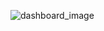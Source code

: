 ![dashboard_image](https://github.com/user-attachments/assets/63657b4f-2f29-4bb2-bf99-324805b444d7)
